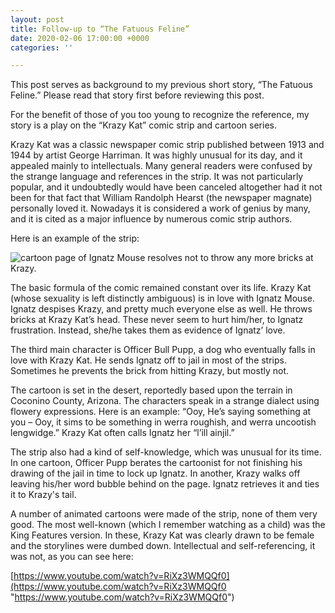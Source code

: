 ```yaml
---
layout: post
title: Follow-up to “The Fatuous Feline”
date: 2020-02-06 17:00:00 +0000
categories: ''

---
```

This post serves as background to my previous short story, “The Fatuous Feline.” Please read that story first before reviewing this post.

For the benefit of those of you too young to recognize the reference, my story is a play on the “Krazy Kat” comic strip and cartoon series.

Krazy Kat was a classic newspaper comic strip published between 1913 and 1944 by artist George Harriman. It was highly unusual for its day, and it appealed mainly to intellectuals. Many general readers were confused by the strange language and references in the strip. It was not particularly popular, and it undoubtedly would have been canceled altogether had it not been for that fact that William Randolph Hearst (the newspaper magnate) personally loved it. Nowadays it is considered a work of genius by many, and it is cited as a major influence by numerous comic strip authors.

Here is an example of the strip:

![cartoon page of Ignatz Mouse resolves not to throw any more bricks at Krazy.](https://upload.wikimedia.org/wikipedia/commons/1/1a/Krazykat.jpg)

The basic formula of the comic remained constant over its life. Krazy Kat (whose sexuality is left distinctly ambiguous) is in love with Ignatz Mouse. Ignatz despises Krazy, and pretty much everyone else as well. He throws bricks at Krazy Kat’s head. These never seem to hurt him/her, to Ignatz frustration. Instead, she/he takes them as evidence of Ignatz’ love.

The third main character is Officer Bull Pupp, a dog who eventually falls in love with Krazy Kat. He sends Ignatz off to jail in most of the strips. Sometimes he prevents the brick from hitting Krazy, but mostly not.

The cartoon is set in the desert, reportedly based upon the terrain in Coconino County, Arizona. The characters speak in a strange dialect using flowery expressions. Here is an example: “Ooy, He’s saying something at you – Ooy, it sims to be something in werra roughish, and werra uncootish lengwidge.” Krazy Kat often calls Ignatz her “l’ill ainjil.”

The strip also had a kind of self-knowledge, which was unusual for its time. In one cartoon, Officer Pupp berates the cartoonist for not finishing his drawing of the jail in time to lock up Ignatz. In another, Krazy walks off leaving his/her word bubble behind on the page. Ignatz retrieves it and ties it to Krazy's tail.

A number of animated cartoons were made of the strip, none of them very good. The most well-known (which I remember watching as a child) was the King Features version. In these, Krazy Kat was clearly drawn to be female and the storylines were dumbed down. Intellectual and self-referencing, it was not, as you can see here:

[https://www.youtube.com/watch?v=RiXz3WMQQf0](https://www.youtube.com/watch?v=RiXz3WMQQf0 "https://www.youtube.com/watch?v=RiXz3WMQQf0")